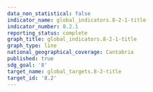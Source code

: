 ```yaml
---
data_non_statistical: false
indicator_name: global_indicators.8-2-1-title
indicator_number: 8.2.1
reporting_status: complete
graph_title: global_indicators.8-2-1-title
graph_type: line
national_geographical_coverage: Cantabria
published: true
sdg_goal: '8'
target_name: global_targets.8-2-title
target_id: '8.2'
---
```

